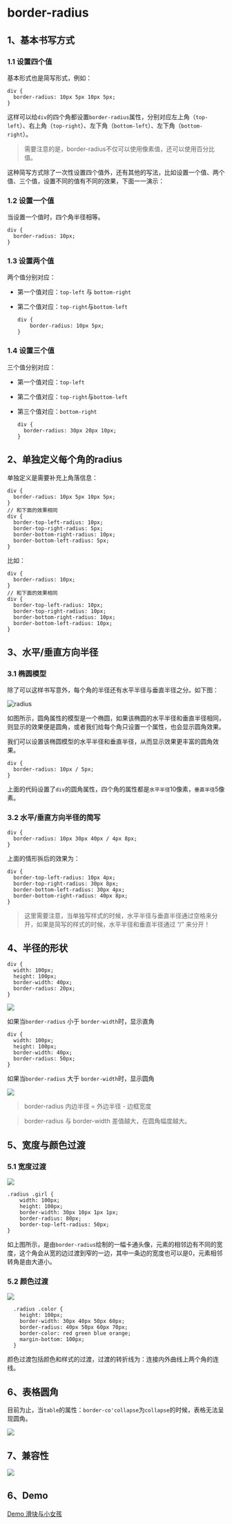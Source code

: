 # border-radius

## 1、基本书写方式

### 1.1 设置四个值

基本形式也是简写形式，例如：

    div {
      border-radius: 10px 5px 10px 5px;
    }

这样可以给`div`的四个角都设置`border-radius`属性，分别对应左上角（`top-left`）、右上角（`top-right`）、左下角（`bottom-left`）、左下角（`bottom-right`）。

> 需要注意的是，border-radius不仅可以使用像素值，还可以使用百分比值。

这种简写方式除了一次性设置四个值外，还有其他的写法，比如设置一个值、两个值、三个值，设置不同的值有不同的效果，下面一一演示：

### 1.2 设置一个值

当设置一个值时，四个角半径相等。

    div {
      border-radius: 10px;
    }

### 1.3 设置两个值

两个值分别对应：

  * 第一个值对应：`top-left` 与 `bottom-right`
  * 第二个值对应：`top-right`与`bottom-left`

		div {
			border-radius: 10px 5px;
		}

### 1.4 设置三个值

三个值分别对应：

  * 第一个值对应：`top-left`
  * 第二个值对应：`top-right`与`bottom-left`
  * 第三个值对应：`bottom-right`


	    div {
	      border-radius: 30px 20px 10px;
	    }

## 2、单独定义每个角的radius

单独定义是需要补充上角落信息：

    div {
      border-radius: 10px 5px 10px 5px;
    }
    // 和下面的效果相同
    div {
      border-top-left-radius: 10px;
      border-top-right-radius: 5px;
      border-bottom-right-radius: 10px;
      border-bottom-left-radius: 5px;
    }

比如：

    div {
      border-radius: 10px;
    }
    // 和下面的效果相同
    div {
      border-top-left-radius: 10px;
      border-top-right-radius: 10px;
      border-bottom-right-radius: 10px;
      border-bottom-left-radius: 10px;
    }

## 3、水平/垂直方向半径

### 3.1 椭圆模型

除了可以这样书写意外，每个角的半径还有水平半径与垂直半径之分。如下图：

![radius](http://7mj4a6.com1.z0.glb.clouddn.com/corner_meitu_1.jpg)

如图所示，圆角属性的模型是一个椭圆，如果该椭圆的水平半径和垂直半径相同，则显示的效果便是圆角，或者我们给每个角只设置一个属性，也会显示圆角效果。

我们可以设置该椭圆模型的水平半径和垂直半径，从而显示效果更丰富的圆角效果。

    div {
      border-radius: 10px / 5px;
    }

上面的代码设置了`div`的圆角属性，四个角的属性都是`水平半径`10像素，`垂直半径`5像素。

### 3.2 水平/垂直方向半径的简写

    div {
      border-radius: 10px 30px 40px / 4px 8px;
    }

上面的情形拆后的效果为：

    div {
      border-top-left-radius: 10px 4px;
      border-top-right-radius: 30px 8px;
      border-bottom-left-radius: 30px 4px;
      border-bottom-right-radius: 40px 8px;
    }

> 这里需要注意，当单独写样式的时候，水平半径与垂直半径通过空格来分开，如果是简写的样式的时候，水平半径和垂直半径通过 “/” 来分开！

## 4、半径的形状

    div {
      width: 100px;
      height: 100px;
      border-width: 40px;
      border-radius: 20px;
    }

![](http://7mj4a6.com1.z0.glb.clouddn.com/20160406071555896.png)

如果当`border-radius` 小于 `border-width`时，显示直角

    div {
      width: 100px;
      height: 100px;
      border-width: 40px;
      border-radius: 50px;
    }

如果当`border-radius` 大于 `border-width`时，显示圆角

![](http://7mj4a6.com1.z0.glb.clouddn.com/20160406071544588.png)

> border-radius 内边半径 = 外边半径 - 边框宽度

> border-radius 与 border-width 差值越大，在圆角幅度越大。


## 5、宽度与颜色过渡

### 5.1 宽度过渡

![](http://7mj4a6.com1.z0.glb.clouddn.com/20160407124404880.png)

	.radius .girl {
        width: 100px;
        height: 100px;
        border-width: 30px 10px 1px 1px;
        border-radius: 80px;
        border-top-left-radius: 50px;
    }

如上图所示，是由`border-radius`绘制的一幅卡通头像，元素的相邻边有不同的宽度，这个角会从宽的边过渡到窄的一边，其中一条边的宽度也可以是0，元素相邻转角是由大道小。

### 5.2 颜色过渡

![](http://7mj4a6.com1.z0.glb.clouddn.com/1313134.png)


      .radius .color {
        height: 100px;
        border-width: 30px 40px 50px 60px;
        border-radius: 40px 50px 60px 70px;
        border-color: red green blue orange;
        margin-bottom: 100px;
      }

颜色过渡包括颜色和样式的过渡，过渡的转折线为：连接内外曲线上两个角的连线。

## 6、表格圆角

目前为止，当`table`的属性：`border-co'collapse`为`collapse`的时候，表格无法呈现圆角。

![](http://7mj4a6.com1.z0.glb.clouddn.com/20160407010039670.png)

## 7、兼容性

![](http://7mj4a6.com1.z0.glb.clouddn.com/4253434.png)

## 6、Demo

[Demo 滑块与小女孩](http://sandbox.runjs.cn/show/emod5wvr)
